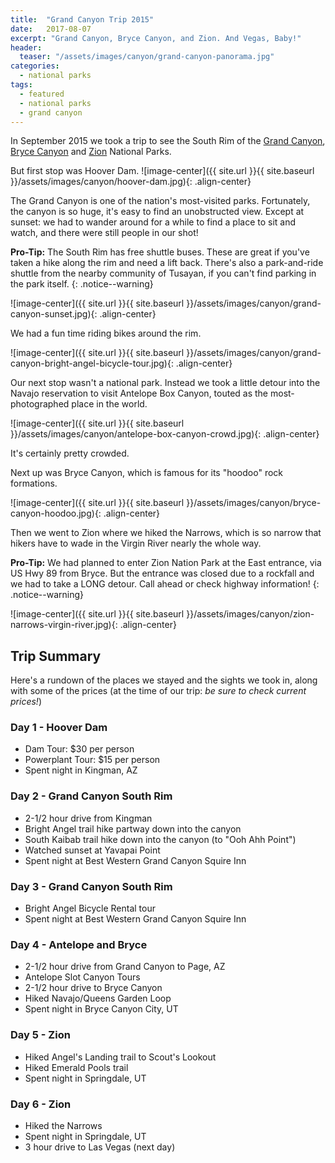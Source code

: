 ```yaml
---
title:  "Grand Canyon Trip 2015"
date:   2017-08-07
excerpt: "Grand Canyon, Bryce Canyon, and Zion. And Vegas, Baby!"
header:
  teaser: "/assets/images/canyon/grand-canyon-panorama.jpg"
categories:
  - national parks
tags:
  - featured
  - national parks
  - grand canyon
---
```


In September 2015 we took a trip to see the South Rim of the [Grand Canyon](https://www.nps.gov/grca/index.htm), [Bryce Canyon](https://www.nps.gov/brca/index.htm) and [Zion](https://www.nps.gov/zion/index.htm) National Parks.

But first stop was Hoover Dam.
![image-center]({{ site.url }}{{ site.baseurl }}/assets/images/canyon/hoover-dam.jpg){: .align-center}

The Grand Canyon is one of the nation's most-visited parks. Fortunately, the canyon is so huge, it's easy to find an unobstructed view. Except at sunset: we had to wander around for a while to find a place to sit and watch, and there were still people in our shot!

**Pro-Tip:** The South Rim has free shuttle buses. These are great if you've taken a hike along the rim and need a lift back. There's also a park-and-ride shuttle from the nearby community of Tusayan, if you can't find parking in the park itself.
{: .notice--warning}


![image-center]({{ site.url }}{{ site.baseurl }}/assets/images/canyon/grand-canyon-sunset.jpg){: .align-center}

We had a fun time riding bikes around the rim.

![image-center]({{ site.url }}{{ site.baseurl }}/assets/images/canyon/grand-canyon-bright-angel-bicycle-tour.jpg){: .align-center}

Our next stop wasn't a national park. Instead we took a little detour into the Navajo reservation to visit Antelope Box Canyon, touted as the most-photographed place in the world.

![image-center]({{ site.url }}{{ site.baseurl }}/assets/images/canyon/antelope-box-canyon-crowd.jpg){: .align-center}

It's certainly pretty crowded.

Next up was Bryce Canyon, which is famous for its "hoodoo" rock formations.

![image-center]({{ site.url }}{{ site.baseurl }}/assets/images/canyon/bryce-canyon-hoodoo.jpg){: .align-center}

Then we went to Zion where we hiked the Narrows, which is so narrow that hikers have to wade in the Virgin River nearly the whole way.

**Pro-Tip:** We had planned to enter Zion Nation Park at the East entrance, via US Hwy 89 from Bryce. But the entrance was closed due to a rockfall and we had to take a LONG detour. Call ahead or check highway information!
{: .notice--warning}

![image-center]({{ site.url }}{{ site.baseurl }}/assets/images/canyon/zion-narrows-virgin-river.jpg){: .align-center}

## Trip Summary
Here's a rundown of the places we stayed and the sights we took in, along with some of the prices (at the time of our trip: *be sure to check current prices!*)


### Day 1 - Hoover Dam
* Dam Tour: $30 per person
* Powerplant Tour: $15 per person
* Spent night in Kingman, AZ

### Day 2 - Grand Canyon South Rim
* 2-1/2 hour drive from Kingman
* Bright Angel trail hike partway down into the canyon
* South Kaibab trail hike down into the canyon (to "Ooh Ahh Point")
* Watched sunset at Yavapai Point
* Spent night at Best Western Grand Canyon Squire Inn

### Day 3 - Grand Canyon South Rim
* Bright Angel Bicycle Rental tour
* Spent night at Best Western Grand Canyon Squire Inn

### Day 4 - Antelope and Bryce
* 2-1/2 hour drive from Grand Canyon to Page, AZ
* Antelope Slot Canyon Tours
* 2-1/2 hour drive to Bryce Canyon
* Hiked Navajo/Queens Garden Loop
* Spent night in Bryce Canyon City, UT

### Day 5 - Zion
* Hiked Angel's Landing trail to Scout's Lookout
* Hiked Emerald Pools trail
* Spent night in Springdale, UT

### Day 6 - Zion
* Hiked the Narrows
* Spent night in Springdale, UT
* 3 hour drive to Las Vegas (next day)
